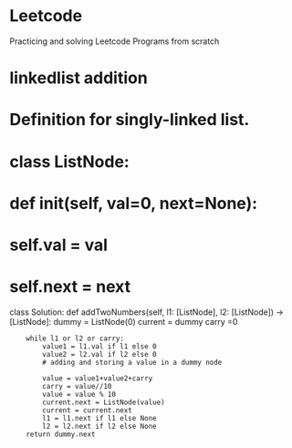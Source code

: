# Leetcode
Practicing and solving Leetcode Programs from scratch
# linkedlist addition
# Definition for singly-linked list.
# class ListNode:
#     def __init__(self, val=0, next=None):
#         self.val = val
#         self.next = next
class Solution:
    def addTwoNumbers(self, l1: [ListNode], l2: [ListNode]) -> [ListNode]:
        dummy = ListNode(0)
        current = dummy
        carry =0

        while l1 or l2 or carry:
            value1 = l1.val if l1 else 0
            value2 = l2.val if l2 else 0
            # adding and storing a value in a dummy node

            value = value1+value2+carry
            carry = value//10
            value = value % 10
            current.next = ListNode(value)
            current = current.next
            l1 = l1.next if l1 else None
            l2 = l2.next if l2 else None
        return dummy.next

        
